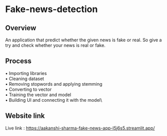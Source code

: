 # Fake-news-detection

## Overview
An application that predict whether the given news is fake or real. So give a try and check whether your news is real or fake.

## Process
• Importing libraries\
• Cleaning dataset\
• Removing stopwords and applying stemming\
• Converting to vector\
• Training the vector and model\
• Building UI and connecting it with the model\


## Website link

Live link : https://aakanshi-sharma-fake-news-app-l5j6s5.streamlit.app/
